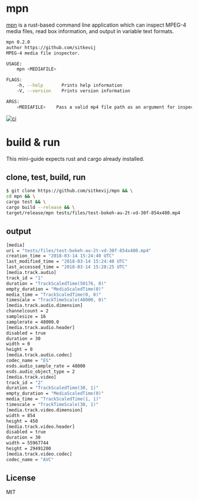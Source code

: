 # mpn

[mpn](https://github.com/sitkevij/mpn) is a rust-based command line application which can inspect MPEG-4 media files,
read box information, and output in variable text formats.

```sh
mpn 0.2.0
author https://github.com/sitkevij
MPEG-4 media file inspector.

USAGE:
    mpn <MEDIAFILE>

FLAGS:
    -h, --help       Prints help information
    -V, --version    Prints version information

ARGS:
    <MEDIAFILE>    Pass a valid mp4 file path as an argument for inspection
```

[![ci](https://github.com/sitkevij/mpn/actions/workflows/ci.yml/badge.svg?branch=main)](https://github.com/sitkevij/mpn/actions/workflows/ci.yml)

# build & run

This mini-guide expects rust and cargo already installed.

## clone, test, build, run

```sh
$ git clone https://github.com/sitkevij/mpn && \
cd mpn && \
cargo test && \
cargo build --release && \
target/release/mpn tests/files/test-bokeh-au-2t-vd-30f-854x480.mp4
```

## output

```sh
[media]
uri = "tests/files/test-bokeh-au-2t-vd-30f-854x480.mp4"
creation_time = "2018-03-14 15:24:40 UTC"
last_modified_time = "2018-03-14 15:24:40 UTC"
last_accessed_time = "2018-03-14 15:28:25 UTC"
[media.track.audio]
track_id = "1"
duration = "TrackScaledTime(50176, 0)"
empty_duration = "MediaScaledTime(0)"
media_time = "TrackScaledTime(0, 0)"
timescale = "TrackTimeScale(48000, 0)"
[media.track.audio.dimension]
channelcount = 2
samplesize = 16
samplerate = 48000.0
[media.track.audio.header]
disabled = true
duration = 30
width = 0
height = 0
[media.track.audio.codec]
codec_name = "ES"
esds.audio_sample_rate = 48000
esds.audio_object_type = 2
[media.track.video]
track_id = "2"
duration = "TrackScaledTime(30, 1)"
empty_duration = "MediaScaledTime(0)"
media_time = "TrackScaledTime(1, 1)"
timescale = "TrackTimeScale(30, 1)"
[media.track.video.dimension]
width = 854
height = 450
[media.track.video.header]
disabled = true
duration = 30
width = 55967744
height = 29491200
[media.track.video.codec]
codec_name = "AVC"
```

## License

MIT
